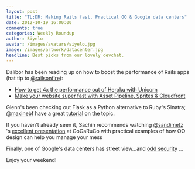 ```yaml
---
layout: post
title: "TL;DR: Making Rails fast, Practical OO & Google data centers"
date: 2012-10-19 16:00:00
comments: true
categories: Weekly Roundup
author: Siyelo
avatar: /images/avatars/siyelo.jpg
image: /images/artwork/datacenter.jpg
headline: Best picks from our lovely devchat.
---
```


Dalibor has been reading up on how to boost the performance of Rails apps (hat tip to [@railsonfire](http://www.twitter.com/railsonfire)):

* [How to get 4x the performance out of Heroku with Unicorn](http://blog.railsonfire.com/2012/05/06/Unicorn-on-Heroku.html)
* [Make your website super fast with Asset Pipeline, Sprites & Cloudfront](http://blog.railsonfire.com/2012/05/18/Assets-Sprites-CDN.html)

Glenn's been checking out Flask as a Python alternative to Ruby's Sinatra; [@maxinebf](https://twitter.com/maximebf) have a great [tutorial](http://maximebf.com/blog/2012/10/building-websites-in-python-with-flask/#.UIE8sGmwUqt) on the topic.  

If you haven't already seen it, Sachin recommends watching [@sandimetz](https://twitter.com/sandimetz) 's [excellent presentation](http://www.confreaks.com/videos/1115-gogaruco2012-go-ahead-make-a-mess) at GoGaRuCo with practical examples of how OO design can help you manage your mess

Finally, one of Google's data centers has street view...and [odd security](https://maps.google.com/maps?hl=en&ll=35.898176,-81.548166&spn=0.007622,0.013486&sll=35.900197,-81.547024&layer=c&cid=7373938251588581469&panoid=qlcZPzXMS12y_CrDh64Qvw&cbp=13,339.35,,0,4.29&gl=US&t=m&cbll=35.898186,-81.548184&z=17) ...

Enjoy your weekend!
